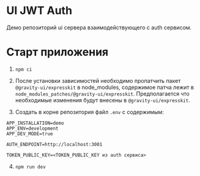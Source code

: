 # UI JWT Auth

Демо репозиторий ui сервера взаимодействующего с auth сервисом.

# Старт приложения

1) `npm ci`

2) После установки зависимостей необходимо пропатчить пакет `@gravity-ui/expresskit` в node_modules, содержимое патча лежит в `node_modules_patches/@gravity-ui/expresskit`. Предполагается что необходимые изменения будут внесены в `@gravity-ui/expresskit`.

3) Создать в корне репозитория файл `.env` с содержимым:

```
APP_INSTALLATION=demo
APP_ENV=development
APP_DEV_MODE=true

AUTH_ENDPOINT=http://localhost:3001

TOKEN_PUBLIC_KEY=<TOKEN_PUBLIC_KEY из auth сервиса>
```

4) `npm run dev`